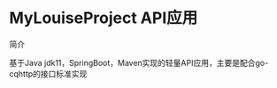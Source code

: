 # MyLouiseProject API应用

简介

基于Java jdk11，SpringBoot，Maven实现的轻量API应用，主要是配合<a url="https://github.com/Mrs4s/go-cqhttp">go-cqhttp</a>的接口标准实现

